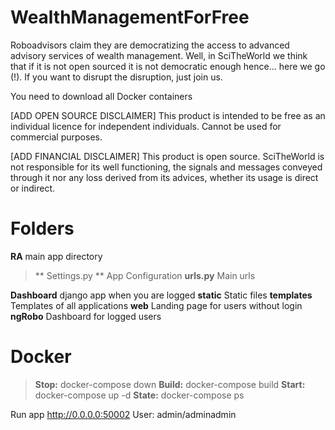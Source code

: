 WealthManagementForFree
======

Roboadvisors claim they are democratizing the access to advanced advisory services of wealth management. Well, in SciTheWorld we think that if it is not open sourced it is not democratic enough hence... here we go (!). If you want to disrupt the disruption, just join us.

You need to download all Docker containers

[ADD OPEN SOURCE DISCLAIMER] This product is intended to be free as an individual licence for independent individuals. Cannot be used for commercial purposes.

[ADD FINANCIAL DISCLAIMER] This product is open source. SciTheWorld is not responsible for its well functioning, the signals and messages conveyed through it nor any loss derived from its advices, whether its usage is direct or indirect.


Folders
======
**RA**  main app directory
>** Settings.py ** App Configuration
>**urls.py**  Main urls

**Dashboard** django app when you are logged
**static** Static files
**templates** Templates of all applications
**web** Landing page for users without login
**ngRobo** Dashboard for logged users



Docker
======

>**Stop:** docker-compose down
>**Build:** docker-compose build
>**Start:** docker-compose up -d
>**State:** docker-compose ps


Run app
http://0.0.0.0:50002
User: admin/adminadmin